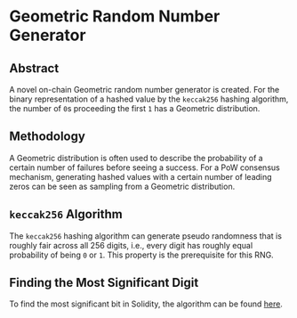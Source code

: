 # Geometric Random Number Generator
## Abstract
A novel on-chain Geometric random number generator is created. For the binary
representation of a hashed value by the `keccak256` hashing algorithm, the
number of `0`s proceeding the first `1` has a Geometric distribution.

## Methodology
A Geometric distribution is often used to describe the probability of a certain
number of failures before seeing a success. For a PoW consensus mechanism,
generating hashed values with a certain number of leading zeros can be seen as
sampling from a Geometric distribution.

## `keccak256` Algorithm
The `keccak256` hashing algorithm can generate pseudo randomness that is roughly
fair across all 256 digits, i.e., every digit has roughly equal probability of
being `0` or `1`. This property is the prerequisite for this RNG.

## Finding the Most Significant Digit
To find the most significant bit in Solidity, the algorithm can be found [here](https://github.com/Uniswap/uniswap-v3-core/blob/main/contracts/libraries/BitMath.sol).
